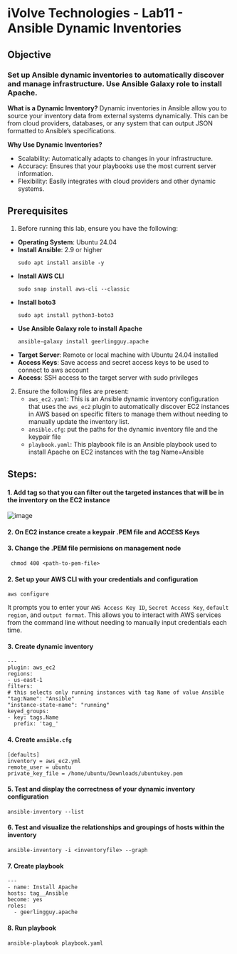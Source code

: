 # iVolve Technologies - Lab11 - Ansible Dynamic Inventories

## **Objective**

### Set up Ansible dynamic inventories to automatically discover and manage infrastructure. Use Ansible Galaxy role to install Apache.

**What is a Dynamic Inventory?**
Dynamic inventories in Ansible allow you to source your inventory data from external systems dynamically. This can be from cloud providers, databases, or any system that can output JSON formatted to Ansible’s specifications.

**Why Use Dynamic Inventories?**
  - Scalability: Automatically adapts to changes in your infrastructure.
  - Accuracy: Ensures that your playbooks use the most current server information.
  - Flexibility: Easily integrates with cloud providers and other dynamic systems.

## **Prerequisites**
1. Before running this lab, ensure you have the following:
- **Operating System**: Ubuntu 24.04
- **Install Ansible**: 2.9 or higher
  ```
  sudo apt install ansible -y
  ```
- **Install AWS CLI**
  ```
  sudo snap install aws-cli --classic
  ```
- **Install boto3**
  ```
  sudo apt install python3-boto3
  ```
- **Use Ansible Galaxy role to install Apache**
  ```
  ansible-galaxy install geerlingguy.apache
  ```
- **Target Server**: Remote or local machine with Ubuntu 24.04 installed
- **Access Keys**: Save access and secret access keys to be used to connect to aws account 
- **Access**: SSH access to the target server with sudo privileges
  
2. Ensure the following files are present:
    - `aws_ec2.yaml`: This is an Ansible dynamic inventory configuration that uses the `aws_ec2` plugin to automatically discover EC2 instances in AWS based on specific filters to manage them without needing to manually update the inventory list.
   - `ansible.cfg`: put the paths for the dynamic inventory file and the keypair file
   - `playbook.yaml`: This playbook file is an Ansible playbook used to install Apache on EC2 instances with the tag Name=Ansible  

## **Steps:**

#### 1. Add tag so that you can filter out the targeted instances that will be in the inventory on the EC2 instance 
![image](https://github.com/user-attachments/assets/db39bfc5-ea96-4503-93bf-fb98f2ae93f7)

#### 2. On EC2 instance create a keypair .PEM file and ACCESS Keys
#### 3. Change the .PEM file permisions on management node 
 ```
  chmod 400 <path-to-pem-file>
  ```
#### 2. Set up your AWS CLI with your credentials and configuration
  ```
  aws configure
  ```
  It prompts you to enter your `AWS Access Key ID`, `Secret Access Key`, `default region`, and `output format`. This allows you to interact with AWS services from the command line without needing to manually input credentials each time.
  
#### 3. Create dynamic inventory
  ```
 --- 
plugin: aws_ec2
regions:
  - us-east-1
filters:
  # this selects only running instances with tag Name of value Ansible
  "tag:Name": "Ansible"
  "instance-state-name": "running"
keyed_groups:
  - key: tags.Name
    prefix: 'tag_'
  ```
#### 4. Create `ansible.cfg` 
   ```
 [defaults]
inventory = aws_ec2.yml
remote_user = ubuntu
private_key_file = /home/ubuntu/Downloads/ubuntukey.pem
  ```
#### 5. Test and display the correctness of your dynamic inventory configuration 
  ```
  ansible-inventory --list
  ```
#### 6. Test and visualize the relationships and groupings of hosts within the inventory 
  ```
 ansible-inventory -i <inventoryfile> --graph
  ```
#### 7. Create playbook
  ```
 ---
- name: Install Apache
  hosts: tag__Ansible
  become: yes
  roles:
    - geerlingguy.apache

  ```
#### 8. Run playbook
  ```
 ansible-playbook playbook.yaml
  ```



